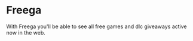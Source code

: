 # Freega

With Freega you'll be able to see all free games and dlc giveaways active now in the web.
